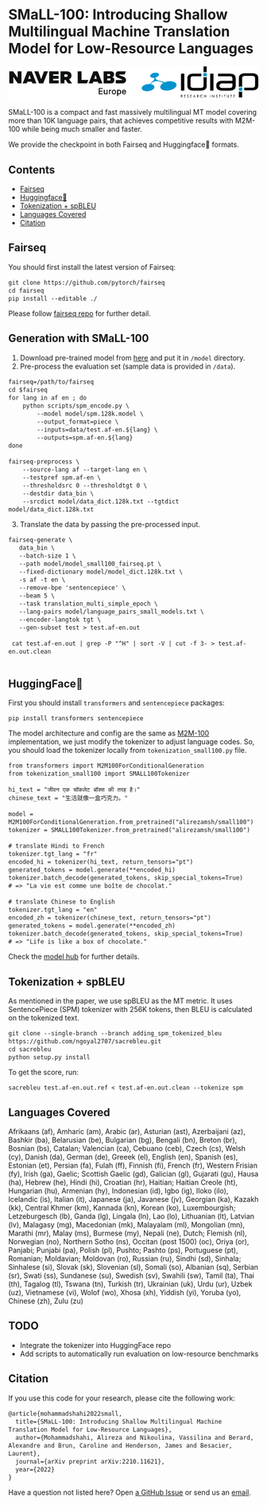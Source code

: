 SMaLL-100: Introducing Shallow Multilingual Machine Translation Model for Low-Resource Languages
=================

<p align="center">
  <img src="logo.png" width="700"/>
</p>

SMaLL-100 is a compact and fast massively multilingual MT model covering more than 10K language pairs, 
that achieves competitive results with M2M-100 while being much smaller and faster.

We provide the checkpoint in both Fairseq and Huggingface🤗 formats. 

Contents
---------------

- [Fairseq](#fairseq)
- [Huggingface🤗](#huggingface)
- [Tokenization + spBLEU](#tokenize)
- [Languages Covered](#languages)
- [Citation](#citation)

<a name="fairseq"/>  

Fairseq
--------------  

You should first install the latest version of Fairseq:
```
git clone https://github.com/pytorch/fairseq
cd fairseq
pip install --editable ./
```
Please follow [fairseq repo](https://github.com/facebookresearch/fairseq) for further detail.

## Generation with SMaLL-100

1. Download pre-trained model from [here](https://drive.google.com/file/d/1d6Nl3Pbx7hPUbNkIq-c7KBuC3Vi5rR8D/view?usp=sharing) and put it in ```/model``` directory.
2. Pre-process the evaluation set (sample data is provided in ```/data```).
```
fairseq=/path/to/fairseq
cd $fairseq
for lang in af en ; do
    python scripts/spm_encode.py \
        --model model/spm.128k.model \
        --output_format=piece \
        --inputs=data/test.af-en.${lang} \
        --outputs=spm.af-en.${lang}
done

fairseq-preprocess \
    --source-lang af --target-lang en \
    --testpref spm.af-en \
    --thresholdsrc 0 --thresholdtgt 0 \
    --destdir data_bin \
    --srcdict model/data_dict.128k.txt --tgtdict model/data_dict.128k.txt
```
3. Translate the data by passing the pre-processed input.
```
fairseq-generate \
   data_bin \
   --batch-size 1 \
   --path model/model_small100_fairseq.pt \
   --fixed-dictionary model/model_dict.128k.txt \
   -s af -t en \
   --remove-bpe 'sentencepiece' \
   --beam 5 \
   --task translation_multi_simple_epoch \
   --lang-pairs model/language_pairs_small_models.txt \
   --encoder-langtok tgt \
   --gen-subset test > test.af-en.out
 
 cat test.af-en.out | grep -P "^H" | sort -V | cut -f 3- > test.af-en.out.clean
 
 ```
 
<a name="huggingface"/>  

HuggingFace🤗
-----------------  
First you should install ```transformers``` and ```sentencepiece``` packages:
```
pip install transformers sentencepiece
```

The model architecture and config are the same as [M2M-100](https://huggingface.co/facebook/m2m100_418M) implementation, we just modify the tokenizer to adjust language codes. So, you should load the tokenizer locally from ```tokenization_small100.py``` file.
```
from transformers import M2M100ForConditionalGeneration
from tokenization_small100 import SMALL100Tokenizer

hi_text = "जीवन एक चॉकलेट बॉक्स की तरह है।"
chinese_text = "生活就像一盒巧克力。"

model = M2M100ForConditionalGeneration.from_pretrained("alirezamsh/small100")
tokenizer = SMALL100Tokenizer.from_pretrained("alirezamsh/small100")

# translate Hindi to French
tokenizer.tgt_lang = "fr"
encoded_hi = tokenizer(hi_text, return_tensors="pt")
generated_tokens = model.generate(**encoded_hi)
tokenizer.batch_decode(generated_tokens, skip_special_tokens=True)
# => "La vie est comme une boîte de chocolat."

# translate Chinese to English
tokenizer.tgt_lang = "en"
encoded_zh = tokenizer(chinese_text, return_tensors="pt")
generated_tokens = model.generate(**encoded_zh)
tokenizer.batch_decode(generated_tokens, skip_special_tokens=True)
# => "Life is like a box of chocolate."
```
Check the [model hub](https://huggingface.co/alirezamsh/small100) for further details.

<a name="tokenize"/>  

Tokenization + spBLEU
-------------

As mentioned in the paper, we use spBLEU as the MT metric. It uses SentencePiece (SPM) tokenizer with 256K tokens, 
then BLEU is calculated on the tokenized text.
```
git clone --single-branch --branch adding_spm_tokenized_bleu https://github.com/ngoyal2707/sacrebleu.git
cd sacrebleu
python setup.py install
```
To get the score, run:
```
sacrebleu test.af-en.out.ref < test.af-en.out.clean --tokenize spm
```

<a name="languages"/>  

Languages Covered
-------------
Afrikaans (af), Amharic (am), Arabic (ar), Asturian (ast), Azerbaijani (az), Bashkir (ba), Belarusian (be), Bulgarian (bg), Bengali (bn), Breton (br), Bosnian (bs), Catalan; Valencian (ca), Cebuano (ceb), Czech (cs), Welsh (cy), Danish (da), German (de), Greeek (el), English (en), Spanish (es), Estonian (et), Persian (fa), Fulah (ff), Finnish (fi), French (fr), Western Frisian (fy), Irish (ga), Gaelic; Scottish Gaelic (gd), Galician (gl), Gujarati (gu), Hausa (ha), Hebrew (he), Hindi (hi), Croatian (hr), Haitian; Haitian Creole (ht), Hungarian (hu), Armenian (hy), Indonesian (id), Igbo (ig), Iloko (ilo), Icelandic (is), Italian (it), Japanese (ja), Javanese (jv), Georgian (ka), Kazakh (kk), Central Khmer (km), Kannada (kn), Korean (ko), Luxembourgish; Letzeburgesch (lb), Ganda (lg), Lingala (ln), Lao (lo), Lithuanian (lt), Latvian (lv), Malagasy (mg), Macedonian (mk), Malayalam (ml), Mongolian (mn), Marathi (mr), Malay (ms), Burmese (my), Nepali (ne), Dutch; Flemish (nl), Norwegian (no), Northern Sotho (ns), Occitan (post 1500) (oc), Oriya (or), Panjabi; Punjabi (pa), Polish (pl), Pushto; Pashto (ps), Portuguese (pt), Romanian; Moldavian; Moldovan (ro), Russian (ru), Sindhi (sd), Sinhala; Sinhalese (si), Slovak (sk), Slovenian (sl), Somali (so), Albanian (sq), Serbian (sr), Swati (ss), Sundanese (su), Swedish (sv), Swahili (sw), Tamil (ta), Thai (th), Tagalog (tl), Tswana (tn), Turkish (tr), Ukrainian (uk), Urdu (ur), Uzbek (uz), Vietnamese (vi), Wolof (wo), Xhosa (xh), Yiddish (yi), Yoruba (yo), Chinese (zh), Zulu (zu)

TODO
-------------
* Integrate the tokenizer into HuggingFace repo
* Add scripts to automatically run evaluation on low-resource benchmarks


<a name="citation"/>  

Citation
-------------

<a name="citations"/>  

If you use this code for your research, please cite the following work:
```
@article{mohammadshahi2022small,
  title={SMaLL-100: Introducing Shallow Multilingual Machine Translation Model for Low-Resource Languages},
  author={Mohammadshahi, Alireza and Nikoulina, Vassilina and Berard, Alexandre and Brun, Caroline and Henderson, James and Besacier, Laurent},
  journal={arXiv preprint arXiv:2210.11621},
  year={2022}
}
```
Have a question not listed here? Open [a GitHub Issue](https://github.com/alirezamshi/small100/issues) or 
send us an [email](alireza.mohammadshahi@idiap.ch).
